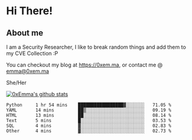# Hi There!

## About me
I am a Security Researcher, I like to break random things and add them to my CVE Collection :P 

You can checkout my blog at https://0xem.ma, or contact me @ [emma@0xem.ma](mailto:emma@0xem.ma)

She/Her

[![0xEmma's github stats](https://github-readme-stats.vercel.app/api?username=0xEmma&count_private=true&show_icons=true&theme=dark)](https://github.com/0xEmma)
<!--START_SECTION:waka-->

```text
Python     1 hr 54 mins    █████████████████▓░░░░░░░   71.05 %
YAML       14 mins         ██▒░░░░░░░░░░░░░░░░░░░░░░   09.19 %
HTML       13 mins         ██░░░░░░░░░░░░░░░░░░░░░░░   08.14 %
Text       5 mins          █░░░░░░░░░░░░░░░░░░░░░░░░   03.53 %
SQL        4 mins          ▓░░░░░░░░░░░░░░░░░░░░░░░░   02.83 %
Other      4 mins          ▓░░░░░░░░░░░░░░░░░░░░░░░░   02.73 %
```

<!--END_SECTION:waka-->
